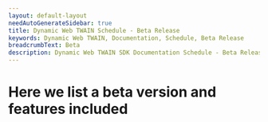 ```yaml
---
layout: default-layout
needAutoGenerateSidebar: true
title: Dynamic Web TWAIN Schedule - Beta Release
keywords: Dynamic Web TWAIN, Documentation, Schedule, Beta Release
breadcrumbText: Beta
description: Dynamic Web TWAIN SDK Documentation Schedule - Beta Release Page
---
```


# Here we list a beta version and features included